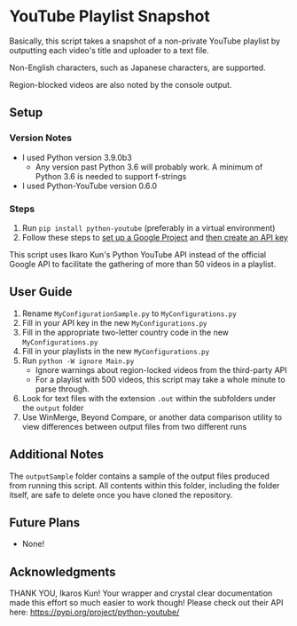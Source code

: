 # YouTube Playlist Snapshot
Basically, this script takes a snapshot of a non-private YouTube playlist by outputting each video's title and uploader to a text file.

Non-English characters, such as Japanese characters, are supported.

Region-blocked videos are also noted by the console output.

## Setup
### Version Notes
* I used Python version 3.9.0b3
    * Any version past Python 3.6 will probably work. A minimum of Python 3.6 is needed to support f-strings
* I used Python-YouTube version 0.6.0

### Steps
1. Run `pip install python-youtube` (preferably in a virtual environment)
2. Follow these steps to [set up a Google Project](https://developers.google.com/workspace/marketplace/create-gcp-project) and [then create an API key](https://support.google.com/googleapi/answer/6158862?hl=en)

This script uses Ikaro Kun's Python YouTube API instead of the official Google API to facilitate the gathering of more than 50 videos in a playlist.

## User Guide
1. Rename `MyConfigurationSample.py` to `MyConfigurations.py`
2. Fill in your API key in the new `MyConfigurations.py`
3. Fill in the appropriate two-letter country code in the new `MyConfigurations.py`
4. Fill in your playlists in the new `MyConfigurations.py`
5. Run `python -W ignore Main.py`
    * Ignore warnings about region-locked videos from the third-party API
    * For a playlist with 500 videos, this script may take a whole minute to parse through.
6. Look for text files with the extension `.out` within the subfolders under the `output` folder
7. Use WinMerge, Beyond Compare, or another data comparison utility to view differences between output files from two different runs

## Additional Notes
The `outputSample` folder contains a sample of the output files produced from running this script. All contents within this folder, including the folder itself, are safe to delete once you have cloned the repository.

## Future Plans
* None!

## Acknowledgments
THANK YOU, Ikaros Kun! Your wrapper and crystal clear documentation made this effort so much easier to work though! Please check out their API here: https://pypi.org/project/python-youtube/

